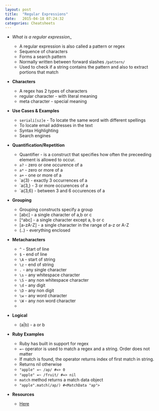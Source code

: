 ```yaml
---
layout: post
title:  "Regular Expressions"
date:   2015-04-18 07:24:32
categories: Cheatsheets
---
```


* _What is a regular expression__
  * A regular expression is also called a pattern or regex
  * Sequence of characters 
  * Forms a search pattern
  * Normally written between forward slashes `/pattern/`
  * Used to check if a string contains the pattern and also to extract portions that match

* __Characters__
  * A regex has 2 types of characters
  * regular character - with literal meaning
  * meta character - special meaning

* __Use Cases & Examples__
  * `seriali[sz]e` - To locate the same word with different spellings
  * To locate email addresses in the text
  * Syntax Highlighting
  * Search engines

* __Quantification/Repetition__
  * Quantifier - is a construct that specifies how often the preceeding element is allowed to occur. 
  * `a?` - zero or one occurence of a
  * `a*` - zero or more of a
  * `a+` - one or more of a
  * `a{3} - exactly 3 occurrences of a
  * `a{3,} - 3 or more occurences of a
  * `a{3,6} - between 3 and 6 occurences of a

* __Grouping__
  * Grouping constructs specify a group
  * [abc] - a single character of a,b or c
  * [^abc] - a single character except a, b or c
  * [a-zA-Z] - a single character in the range of a-z or A-Z
  * (..) - everything enclosed

* __Metacharacters__
  * `^` - Start of line
  * `$` - end of line
  * `\A` - start of string
  * `\z` - end of string
  * `.` - any single character
  * `\s` - any whitespace character
  * `\S` - any non whitespace character
  * `\d` - any digit
  * `\D` - any non digit
  * `\w` - any word character
  * `\W` - any non word character 
  * 

* __Logical__
  * (a|b) - a or b

* __Ruby Examples__
  * Ruby has built in support for regex
  * `=~` operator is used to match a regex and a string. Order does not matter
  * If match is found, the operator returns index of first match in string.
  * Returns nil otherwise
  * `"apple" =~ /ap/ #=> 0` 
  * `"apple" =~ /fruit/ #=> nil` 
  * `match` method returns a match data object
  * `"apple".match(/ap/) #<MatchData "ap">`

* __Resources__
  * [Here](rubular.com)